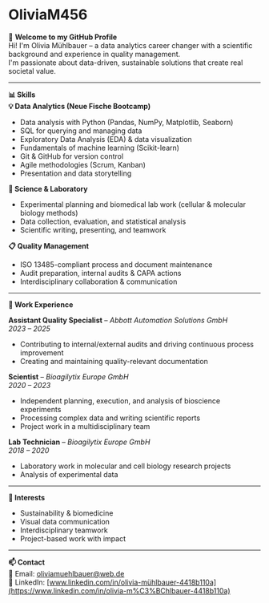 # OliviaM456

👋 **Welcome to my GitHub Profile**  
Hi! I'm Olivia Mühlbauer – a data analytics career changer with a scientific background and experience in quality management.  
I'm passionate about data-driven, sustainable solutions that create real societal value.

---

**📊 Skills**  
**💡 Data Analytics (Neue Fische Bootcamp)**  
- Data analysis with Python (Pandas, NumPy, Matplotlib, Seaborn)  
- SQL for querying and managing data  
- Exploratory Data Analysis (EDA) & data visualization  
- Fundamentals of machine learning (Scikit-learn)  
- Git & GitHub for version control  
- Agile methodologies (Scrum, Kanban)  
- Presentation and data storytelling  

**🔬 Science & Laboratory**  
- Experimental planning and biomedical lab work (cellular & molecular biology methods)  
- Data collection, evaluation, and statistical analysis  
- Scientific writing, presenting, and teamwork  

**📋 Quality Management**  
- ISO 13485-compliant process and document maintenance  
- Audit preparation, internal audits & CAPA actions  
- Interdisciplinary collaboration & communication  

---

**💼 Work Experience**  

**Assistant Quality Specialist** – *Abbott Automation Solutions GmbH*  
*2023 – 2025*  
- Contributing to internal/external audits and driving continuous process improvement  
- Creating and maintaining quality-relevant documentation 

**Scientist** – *Bioagilytix Europe GmbH*  
*2020 – 2023*  
- Independent planning, execution, and analysis of bioscience experiments  
- Processing complex data and writing scientific reports  
- Project work in a multidisciplinary team  

**Lab Technician** – *Bioagilytix Europe GmbH*  
*2018 – 2020*  
- Laboratory work in molecular and cell biology research projects  
- Analysis of experimental data  

---

**🎯 Interests**  
- Sustainability & biomedicine  
- Visual data communication  
- Interdisciplinary teamwork  
- Project-based work with impact  

---

**📫 Contact**  
📧 Email: oliviamuehlbauer@web.de  
🔗 LinkedIn: [www.linkedin.com/in/olivia-mühlbauer-4418b110a](https://www.linkedin.com/in/olivia-m%C3%BChlbauer-4418b110a)
